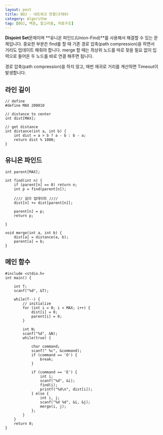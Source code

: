 ```yaml
---
layout: post
title: BOJ - 네트워크 연결(3789)
category: Algorithm
tag: [BOJ, 백준, 알고리즘, 자료구조]
---
```


**Disjoint Set**문제이며 **유니온 파인드(Union-Find)**를 사용해서 해결할 수 있는 문제입니다. 중요한 부분은 find를 할 때 기존 경로 압축(path compression)을 하면서 거리도 업데이트 해줘야 합니다. merge 할 때는 최상위 노드를 따로 찾을 필요 없이 입력으로 들어온 두 노드를 바로 연결 해주면 됩니다. 

<div class="message">
경로 압축(path compression)을 하지 않고, 매번 재귀로 거리를 계산하면 Timeout이 발생합니다.
</div>

## 라인 길이
```
// define
#define MAX 200010

// distance to center
int dist[MAX];

// get distance
int distance(int a, int b) {
	int dist = a > b ? a - b : b - a;
	return dist % 1000;
}
```


## 유니온 파인드
```
int parent[MAX];

int find(int n) {
	if (parent[n] == 0) return n;
	int p = find(parent[n]);

	//// 길이 업데이트 ////
	dist[n] += dist[parent[n]];
	
	parent[n] = p;
	return p;
	
}

void merge(int a, int b) {
	dist[a] = distance(a, b);
	parent[a] = b;
}
```

## 메인 함수
```
#include <stdio.h>
int main() {

	int T;
	scanf("%d", &T);

	while(T--) {
		// initialize
		for (int i = 0; i < MAX; i++) {
			dist[i] = 0;
			parent[i] = 0;
		}

		int N;
		scanf("%d", &N);
		while(true) {

			char command;
			scanf(" %c", &command);
			if (command == 'O') {
				break;
			}

			if (command == 'E') {
				int i;
				scanf("%d", &i);
				find(i);
				printf("%d\n", dist[i]);
			} else {
				int i, j;
				scanf("%d %d", &i, &j);
				merge(i, j);
			};
		}
	}
	return 0;
}
```